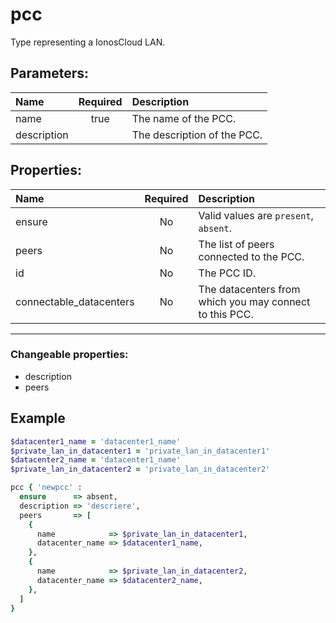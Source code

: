 # pcc

Type representing a IonosCloud LAN.

## Parameters:

| Name | Required | Description |
| :--- | :-: | :--- |
| name | true | The name of the PCC.   |
| description |  | The description of the PCC.   |

## Properties:

| Name | Required | Description |
| :--- | :-: | :--- |
| ensure | No |   Valid values are `present`, `absent`.  |
| peers | No | The list of peers connected to the PCC.   |
| id | No | The PCC ID.   |
| connectable_datacenters | No | The datacenters from which you may connect to this PCC.   |
***


### Changeable properties:

* description
* peers


## Example

```ruby
$datacenter1_name = 'datacenter1_name'
$private_lan_in_datacenter1 = 'private_lan_in_datacenter1'
$datacenter2_name = 'datacenter1_name'
$private_lan_in_datacenter2 = 'private_lan_in_datacenter2'

pcc { 'newpcc' :
  ensure      => absent,
  description => 'descriere',
  peers       => [
    {
      name            => $private_lan_in_datacenter1,
      datacenter_name => $datacenter1_name,
    },
    {
      name            => $private_lan_in_datacenter2,
      datacenter_name => $datacenter2_name,
    },
  ]
}

```
